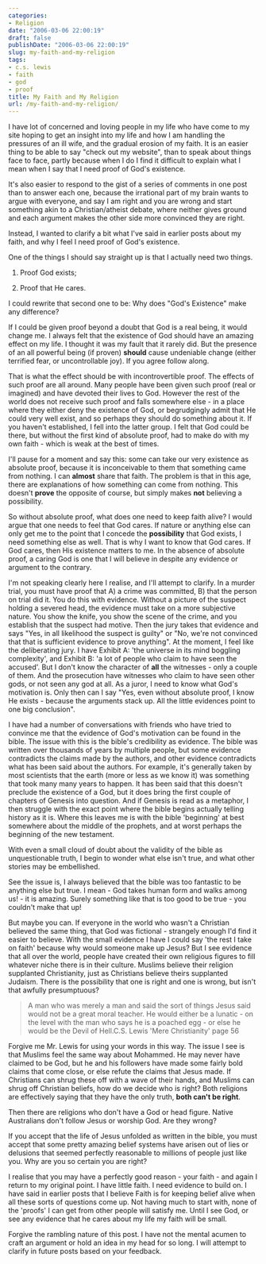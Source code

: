 ```yaml
---
categories:
- Religion
date: "2006-03-06 22:00:19"
draft: false
publishDate: "2006-03-06 22:00:19"
slug: my-faith-and-my-religion
tags:
- c.s. lewis
- faith
- god
- proof
title: My Faith and My Religion
url: /my-faith-and-my-religion/
---
```

I have lot of concerned and loving people in my life who have come to my
site hoping to get an insight into my life and how I am handling the
pressures of an ill wife, and the gradual erosion of my faith. It is an
easier thing to be able to say "check out my website", than to speak
about things face to face, partly because when I do I find it difficult
to explain what I mean when I say that I need proof of God's existence.

It's also easier to respond to the gist of a series of comments in one
post than to answer each one, because the irrational part of my brain
wants to argue with everyone, and say I am right and you are wrong and
start something akin to a Christian/atheist debate, where neither gives
ground and each argument makes the other side more convinced they are
right.

Instead, I wanted to clarify a bit what I've said in earlier posts about
my faith, and why I feel I need proof of God's existence.

One of the things I should say straight up is that I actually need two
things.

1.  Proof God exists;

2.  Proof that He cares.

I could rewrite that second one to be: Why does "God's Existence" make
any difference?

If I could be given proof beyond a doubt that God is a real being, it
would change me. I always felt that the existence of God should have an
amazing effect on my life. I thought it was my fault that it rarely did.
But the presence of an all powerful being (if proven) **should** cause
undeniable change (either terrified fear, or uncontrollable joy). If you
agree follow along.

That is what the effect should be with incontrovertible proof. The
effects of such proof are all around. Many people have been given such
proof (real or imagined) and have devoted their lives to God. However
the rest of the world does not receive such proof and falls somewhere
else - in a place where they either deny the existence of God, or
begrudgingly admit that He could very well exist, and so perhaps they
should do something about it. If you haven't established, I fell into
the latter group. I felt that God could be there, but without the first
kind of absolute proof, had to make do with my own faith - which is weak
at the best of times.

I'll pause for a moment and say this: some can take our very existence
as absolute proof, because it is inconceivable to them that something
came from nothing. I can **almost** share that faith. The problem is
that in this age, there are explanations of how something can come from
nothing. This doesn't **prove** the opposite of course, but simply makes
**not** believing a possibility.

So without absolute proof, what does one need to keep faith alive? I
would argue that one needs to feel that God cares. If nature or anything
else can only get me to the point that I concede the **possibility**
that God exists, I need something else as well. That is why I want to
know that God cares. If God cares, then His existence matters to me. In
the absence of absolute proof, a caring God is one that I will believe
in despite any evidence or argument to the contrary.

I'm not speaking clearly here I realise, and I'll attempt to clarify. In
a murder trial, you must have proof that A) a crime was committed, B)
that the person on trial did it. You do this with evidence. Without a
picture of the suspect holding a severed head, the evidence must take on
a more subjective nature. You show the knife, you show the scene of the
crime, and you establish that the suspect had motive. Then the jury
takes that evidence and says "Yes, in all likelihood the suspect is
guilty" or "No, we're not convinced that that is sufficient evidence to
prove anything". At the moment, I feel like the deliberating jury. I
have Exhibit A: 'the universe in its mind boggling complexity', and
Exhibit B: 'a lot of people who claim to have seen the accused'. But I
don't know the character of **all** the witnesses - only a couple of
them. And the prosecution have witnesses who claim to have seen other
gods, or not seen any god at all. As a juror, I need to know what God's
motivation is. Only then can I say "Yes, even without absolute proof, I
know He exists - because the arguments stack up. All the little
evidences point to one big conclusion".

I have had a number of conversations with friends who have tried to
convince me that the evidence of God's motivation can be found in the
bible. The issue with this is the bible's credibility as evidence. The
bible was written over thousands of years by multiple people, but some
evidence contradicts the claims made by the authors, and other evidence
contradicts what has been said about the authors. For example, it's
generally taken by most scientists that the earth (more or less as we
know it) was something that took many many years to happen. It has been
said that this doesn't preclude the existence of a God, but it does
bring the first couple of chapters of Genesis into question. And if
Genesis is read as a metaphor, I then struggle with the exact point
where the bible begins actually telling history as it is. Where this
leaves me is with the bible 'beginning' at best somewhere about the
middle of the prophets, and at worst perhaps the beginning of the new
testament.

With even a small cloud of doubt about the validity of the bible as
unquestionable truth, I begin to wonder what else isn't true, and what
other stories may be embellished.

See the issue is, I always believed that the bible was too fantastic to
be anything else but true. I mean - God takes human form and walks among
us! - it is amazing. Surely something like that is too good to be true -
you couldn't make that up!

But maybe you can. If everyone in the world who wasn't a Christian
believed the same thing, that God was fictional - strangely enough I'd
find it easier to believe. With the small evidence I have I could say
'the rest I take on faith' because why would someone make up Jesus? But
I see evidence that all over the world, people have created their own
religious figures to fill whatever niche there is in their culture.
Muslims believe their religion supplanted Christianity, just as
Christians believe theirs supplanted Judaism. There is the possibility
that one is right and one is wrong, but isn't that awfully presumptuous?

> A man who was merely a man and said the sort of things Jesus said
> would not be a great moral teacher. He would either be a lunatic - on
> the level with the man who says he is a poached egg - or else he would
> be the Devil of Hell.C.S. Lewis 'Mere Christianity' page 56

Forgive me Mr. Lewis for using your words in this way. The issue I see
is that Muslims feel the same way about Mohammed. He may never have
claimed to be God, but he and his followers have made some fairly bold
claims that come close, or else refute the claims that Jesus made. If
Christians can shrug these off with a wave of their hands, and Muslims
can shrug off Christian beliefs, how do we decide who is right? Both
religions are effectively saying that they have the only truth, **both
can't be right**.

Then there are religions who don't have a God or head figure. Native
Australians don't follow Jesus or worship God. Are they wrong?

If you accept that the life of Jesus unfolded as written in the bible,
you must accept that some pretty amazing belief systems have arisen out
of lies or delusions that seemed perfectly reasonable to millions of
people just like you. Why are you so certain you are right?

I realise that you may have a perfectly good reason - your faith - and
again I return to my original point. I have little faith. I need
evidence to build on. I have said in earlier posts that I believe Faith
is for keeping belief alive when all these sorts of questions come up.
Not having much to start with, none of the 'proofs' I can get from other
people will satisfy me. Until I see God, or see any evidence that he
cares about my life my faith will be small.

Forgive the rambling nature of this post. I have not the mental acumen
to craft an argument or hold an idea in my head for so long. I will
attempt to clarify in future posts based on your feedback.